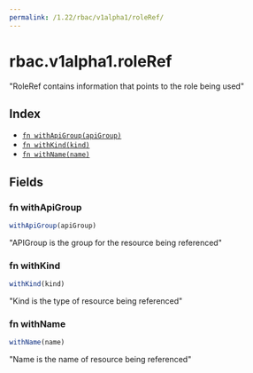 ```yaml
---
permalink: /1.22/rbac/v1alpha1/roleRef/
---
```


# rbac.v1alpha1.roleRef

"RoleRef contains information that points to the role being used"

## Index

* [`fn withApiGroup(apiGroup)`](#fn-withapigroup)
* [`fn withKind(kind)`](#fn-withkind)
* [`fn withName(name)`](#fn-withname)

## Fields

### fn withApiGroup

```ts
withApiGroup(apiGroup)
```

"APIGroup is the group for the resource being referenced"

### fn withKind

```ts
withKind(kind)
```

"Kind is the type of resource being referenced"

### fn withName

```ts
withName(name)
```

"Name is the name of resource being referenced"